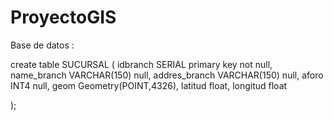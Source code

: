 # ProyectoGIS
Base de datos :

create table SUCURSAL (
   idbranch             SERIAL     primary key     not null,
   name_branch          VARCHAR(150)          null,
   addres_branch       VARCHAR(150)          null,
   aforo     INT4                 null,
   geom Geometry(POINT,4326),
   latitud float,
   longitud float
   
);
